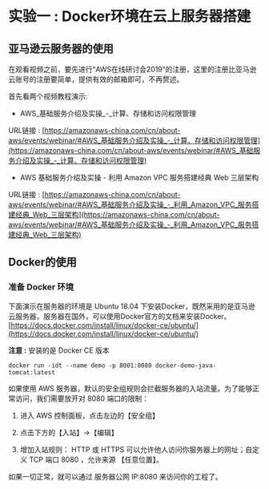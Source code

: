 # 实验一 : Docker环境在云上服务器搭建

## 亚马逊云服务器的使用

在观看视频之前，要先进行“AWS在线研讨会2019”的注册，这里的注册比亚马逊云账号的注册要简单，提供有效的邮箱即可，不再赘述。

首先看两个视频教程演示:

- AWS_基础服务介绍及实操_-_计算、存储和访问权限管理

URL链接 : [https://amazonaws-china.com/cn/about-aws/events/webinar/#AWS_基础服务介绍及实操_-_计算、存储和访问权限管理](https://amazonaws-china.com/cn/about-aws/events/webinar/#AWS_基础服务介绍及实操_-_计算、存储和访问权限管理)

- AWS 基础服务介绍及实操 - 利用 Amazon VPC 服务搭建经典 Web 三层架构

URL链接 : [https://amazonaws-china.com/cn/about-aws/events/webinar/#AWS_基础服务介绍及实操_-_利用_Amazon_VPC_服务搭建经典_Web_三层架构](https://amazonaws-china.com/cn/about-aws/events/webinar/#AWS_基础服务介绍及实操_-_利用_Amazon_VPC_服务搭建经典_Web_三层架构)

## Docker的使用

### 准备 Docker 环境

下面演示在服务器的环境是 Ubuntu 18.04 下安装Docker，既然采用的是亚马逊云服务器，服务器在国外，可以使用Docker官方的文档来安装Docker。
[https://docs.docker.com/install/linux/docker-ce/ubuntu/](https://docs.docker.com/install/linux/docker-ce/ubuntu/)

**注意 :** 安装的是 Docker CE 版本

```
docker run -idt --name demo -p 8001:8080 docker-demo-java-tomcat:latest  
```



如果使用 AWS 服务器，默认的安全组规则会拦截服务器的入站流量。为了能够正常访问，我们需要放开对 8080 端口的限制：

1. 进入 AWS 控制面板，点击左边的【安全组】

2. 点击下方的【入站】->【编辑】

3. 增加入站规则： HTTP 或 HTTPS 可以允许他人访问你服务器上的网址；自定义 TCP 端口 8080 ，允许来源 【任意位置】。

如果一切正常，就可以通过 服务器公网 IP:8080 来访问你的工程了。






